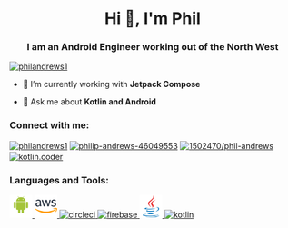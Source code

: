 <h1 align="center">Hi 👋, I'm Phil</h1>
<h3 align="center">I am an Android Engineer working out of the North West</h3>

<p align="left"> <a href="https://twitter.com/philandrews1" target="blank"><img src="https://img.shields.io/twitter/follow/philandrews1?logo=twitter&style=for-the-badge" alt="philandrews1" /></a> </p>

- 🌱 I’m currently working with **Jetpack Compose**

- 💬 Ask me about **Kotlin and Android**

<h3 align="left">Connect with me:</h3>
<p align="left">
<a href="https://twitter.com/philandrews1" target="blank"><img align="center" src="https://raw.githubusercontent.com/rahuldkjain/github-profile-readme-generator/master/src/images/icons/Social/twitter.svg" alt="philandrews1" height="30" width="40" /></a>
<a href="https://linkedin.com/in/philip-andrews-46049553" target="blank"><img align="center" src="https://raw.githubusercontent.com/rahuldkjain/github-profile-readme-generator/master/src/images/icons/Social/linked-in-alt.svg" alt="philip-andrews-46049553" height="30" width="40" /></a>
<a href="https://stackoverflow.com/users/1502470/phil-andrews" target="blank"><img align="center" src="https://raw.githubusercontent.com/rahuldkjain/github-profile-readme-generator/master/src/images/icons/Social/stack-overflow.svg" alt="1502470/phil-andrews" height="30" width="40" /></a>
<a href="https://instagram.com/kotlin.coder" target="blank"><img align="center" src="https://raw.githubusercontent.com/rahuldkjain/github-profile-readme-generator/master/src/images/icons/Social/instagram.svg" alt="kotlin.coder" height="30" width="40" /></a>
</p>

<h3 align="left">Languages and Tools:</h3>
<p align="left"> <a href="https://developer.android.com" target="_blank" rel="noreferrer"> <img src="https://raw.githubusercontent.com/devicons/devicon/master/icons/android/android-original-wordmark.svg" alt="android" width="40" height="40"/> </a> <a href="https://aws.amazon.com" target="_blank" rel="noreferrer"> <img src="https://raw.githubusercontent.com/devicons/devicon/master/icons/amazonwebservices/amazonwebservices-original-wordmark.svg" alt="aws" width="40" height="40"/> </a> <a href="https://circleci.com" target="_blank" rel="noreferrer"> <img src="https://www.vectorlogo.zone/logos/circleci/circleci-icon.svg" alt="circleci" width="40" height="40"/> </a> <a href="https://firebase.google.com/" target="_blank" rel="noreferrer"> <img src="https://www.vectorlogo.zone/logos/firebase/firebase-icon.svg" alt="firebase" width="40" height="40"/> </a> <a href="https://www.java.com" target="_blank" rel="noreferrer"> <img src="https://raw.githubusercontent.com/devicons/devicon/master/icons/java/java-original.svg" alt="java" width="40" height="40"/> </a> <a href="https://kotlinlang.org" target="_blank" rel="noreferrer"> <img src="https://www.vectorlogo.zone/logos/kotlinlang/kotlinlang-icon.svg" alt="kotlin" width="40" height="40"/> </a> </p>

